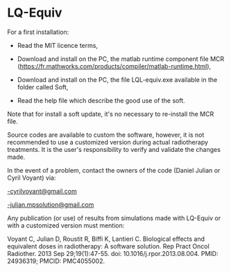 # LQ-Equiv
For a first installation:

- Read the MIT licence terms, 
  
- Download and install on the PC, the matlab runtime component file MCR (https://fr.mathworks.com/products/compiler/matlab-runtime.html),
  
- Download and install on the PC, the file LQL-equiv.exe available in the folder called Soft,
  
- Read the help file which describe the good use of the soft.
  

Note that for install a soft update, it's no necessary to re-install the MCR file.

Source codes are available to custom the software, however, it is not recommended to use a customized version during actual radiotherapy treatments. It is the user's responsibility to verify and validate the changes made. 

In the event of a problem, contact the owners of the code (Daniel Julian or Cyril Voyant) via:

-cyrilvoyant@gmail.com

-julian.mpsolution@gmail.com

Any publication (or use) of results from simulations made with LQ-Equiv or with a customized version must mention:

Voyant C, Julian D, Roustit R, Biffi K, Lantieri C. Biological effects and equivalent doses in radiotherapy: A software solution. Rep Pract Oncol Radiother. 2013 Sep 29;19(1):47-55. doi: 10.1016/j.rpor.2013.08.004. PMID: 24936319; PMCID: PMC4055002.
